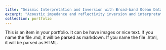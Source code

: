```yaml
---
title: "Seismic Interpretation and Inversion with Broad-band Ocean Dataset"
excerpt: "Acoustic impedance and reflectivity inversion and interpretation<br/><img src='/images/Seismic interpretation 1.png'>"
collection: portfolio
---
```


This is an item in your portfolio. It can be have images or nice text. If you name the file .md, it will be parsed as markdown. If you name the file .html, it will be parsed as HTML. 

